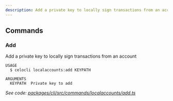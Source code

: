 ```yaml
---
description: Add a private key to locally sign transactions from an account
---
```


## Commands

### Add

Add a private key to locally sign transactions from an account

```
USAGE
  $ celocli localaccounts:add KEYPATH

ARGUMENTS
  KEYPATH  Private key to add
```

_See code: [packages/cli/src/commands/localaccounts/add.ts](https://github.com/celo-org/celo-monorepo/tree/master/packages/cli/src/commands/localaccounts/add.ts)_
